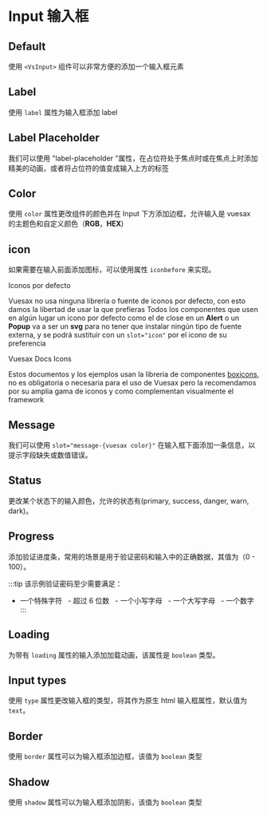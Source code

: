 # Input 输入框

<card>

## Default

使用 `<VsInput>` 组件可以非常方便的添加一个输入框元素

</card>

<card subtitle="Label">

## Label

使用 `label` 属性为输入框添加 label

</card>

<card subtitle="LabelPlaceholder">

## Label Placeholder

我们可以使用 "label-placeholder "属性，在占位符处于焦点时或在焦点上时添加精美的动画，或者将占位符的值变成输入上方的标签

</card>

<card subtitle="Color">

## Color

使用 `color` 属性更改组件的颜色并在 Input 下方添加边框，允许输入是 vuesax 的主题色和自定义颜色（**RGB**，**HEX**)

</card>

<card subtitle="Icon">

## icon

如果需要在输入前面添加图标，可以使用属性 `iconbefore` 来实现。

  <div>
    <div class="warning custom-block">
      <p class="custom-block-title">
        Iconos por defecto
      </p>
      <p>
        Vuesax no usa ninguna librería o fuente de iconos por defecto, con esto damos la libertad de usar la que prefieras Todos los componentes que usen en algún lugar un icono por defecto como el de close en un <b>Alert</b> o un <b>Popup</b> va a ser un <b>svg</b> para no tener que instalar ningún tipo de fuente externa, y se podrá sustituir con un <code>slot="icon"</code> por el icono de su preferencia
      </p>
    </div>
    <div class="tip custom-block">
      <p class="custom-block-title">
        Vuesax Docs Icons
      </p>
      <p>
        Estos documentos y los ejemplos usan la libreria de componentes <a target="_blank" href="https://boxicons.com/">boxicons</a>, no es obligatoria o necesaria para el uso de Vuesax pero la recomendamos por su amplia gama de iconos y como complementan visualmente el framework
      </p>
    </div>
  </div>

</card>

<card subtitle="Message">

## Message

我们可以使用 `slot="message-{vuesax color}"` 在输入框下面添加一条信息，以提示字段缺失或数值错误。

</card>

<card subtitle="Status">

## Status

更改某个状态下的输入颜色，允许的状态有(primary, success, danger, warn, dark)。

</card>

<card subtitle="Progress">

## Progress

添加验证进度条，常用的场景是用于验证密码和输入中的正确数据，其值为（0 - 100）。

:::tip
该示例验证密码至少需要满足：

- 一个特殊字符
  - 超过 6 位数
  - 一个小写字母
  - 一个大写字母
  - 一个数字
:::

</card>

<card subtitle="Loading">

## Loading

为带有 `loading` 属性的输入添加加载动画，该属性是 `boolean` 类型。

</card>

<card subtitle="InputTypes">

## Input types

使用 `type` 属性更改输入框的类型，将其作为原生 html 输入框属性，默认值为`text`。

</card>

<card subtitle="Border">

## Border

使用 `border` 属性可以为输入框添加边框，该值为 `boolean` 类型

</card>

<card subtitle="Shadow">

## Shadow

使用 `shadow` 属性可以为输入框添加阴影，该值为 `boolean` 类型

</card>

<script setup>
import Api from "../../../../theme/global-components/template/API.tsx"
</script>

<Api></Api>
